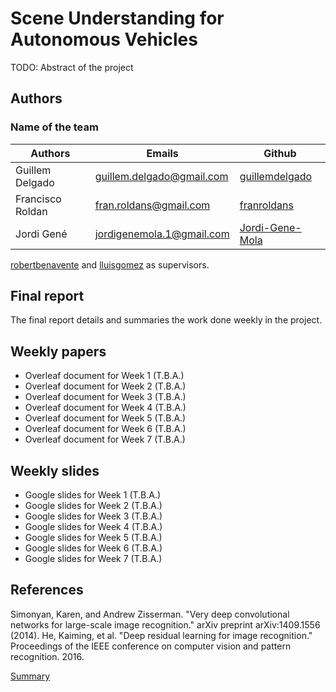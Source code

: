 # Scene Understanding for Autonomous Vehicles
TODO: Abstract of the project

## Authors
### Name of the team

| Authors  | Emails | Github |
| ------------- | ------------- | ------------- |
| Guillem Delgado  | guillem.delgado@gmail.com  | [guillemdelgado](https://github.com/guillemdelgado) |
| Francisco Roldan | fran.roldans@gmail.com | [franroldans](https://github.com/franroldans) |
| Jordi Gené | jordigenemola.1@gmail.com  | [Jordi-Gene-Mola](https://github.com/Jordi-Gene-Mola) |


[robertbenavente](https://github.com/robertbenavente) and [lluisgomez](https://github.com/lluisgomez/) as supervisors.


## Final report
The final report details and summaries the work done weekly in the project. 

## Weekly papers
- Overleaf document for Week 1 (T.B.A.)
- Overleaf document for Week 2 (T.B.A.)
- Overleaf document for Week 3 (T.B.A.)
- Overleaf document for Week 4 (T.B.A.) 
- Overleaf document for Week 5 (T.B.A.)
- Overleaf document for Week 6 (T.B.A.)
- Overleaf document for Week 7 (T.B.A.)

## Weekly slides
- Google slides for Week 1 (T.B.A.)
- Google slides for Week 2 (T.B.A.)
- Google slides for Week 3 (T.B.A.)
- Google slides for Week 4 (T.B.A.) 
- Google slides for Week 5 (T.B.A.)
- Google slides for Week 6 (T.B.A.)
- Google slides for Week 7 (T.B.A.)

## References
Simonyan, Karen, and Andrew Zisserman. "Very deep convolutional networks for large-scale image recognition." arXiv preprint arXiv:1409.1556 (2014).
He, Kaiming, et al. "Deep residual learning for image recognition." Proceedings of the IEEE conference on computer vision and pattern recognition. 2016.

[Summary](https://www.overleaf.com/read/tgxwrbzqdvst)

